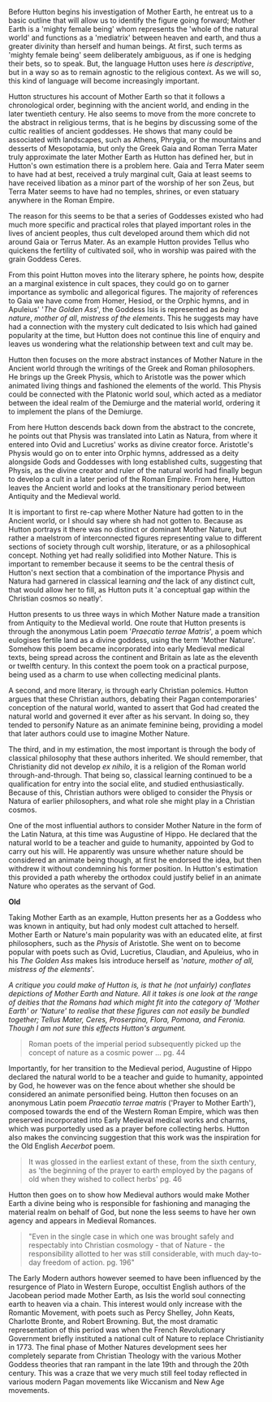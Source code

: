 Before Hutton begins his investigation of Mother Earth, he entreat us to a basic outline that will allow us to identify the figure going forward; Mother Earth is a 'mighty female being' whom represents the 'whole of the natural world' and functions as a 'mediatrix' between heaven and earth, and thus a greater divinity than herself and human beings. At first, such terms as 'mighty female being' seem deliberately ambiguous, as if one is hedging their bets, so to speak. But, the language Hutton uses here *is descriptive*, but in a way so as to remain agnostic to the religious context. As we will so, this kind of language will become increasingly important.

Hutton structures his account of Mother Earth so that it follows a chronological order, beginning with the ancient world, and ending in the later twentieth century. He also seems to move from the more concrete to the abstract in religious terms, that is he begins by discussing some of the cultic realities of ancient goddesses. He shows that many could be associated with landscapes, such as Athens, Phrygia, or the mountains and desserts of Mesopotamia, but only the Greek Gaia and Roman Terra Mater truly approximate the later Mother Earth as Hutton has defined her, but in Hutton's own estimation there is a problem here. Gaia and Terra Mater seem to have had at best, received a truly marginal cult, Gaia at least seems to have received libation as a minor part of the worship of her son Zeus, but Terra Mater seems to have had no temples, shrines, or even statuary anywhere in the Roman Empire. 

The reason for this seems to be that a series of Goddesses existed who had much more specific and practical roles that played important roles in the lives of ancient peoples, thus cult developed around them which did not around Gaia or Terrus Mater. As an example Hutton provides Tellus who quickens the fertility of cultivated soil, who in worship was paired with the grain Goddess Ceres.

From this point Hutton moves into the literary sphere, he points how, despite an a marginal existence in cult spaces, they could go on to garner importance as symbolic and allegorical figures. The majority of references to Gaia we have come from Homer, Hesiod, or the Orphic hymns, and in Apuleius' '*The Golden Ass*', the Goddess Isis is represented as *being nature*, *mother of all*, *mistress of the elements*. This he suggests may have had a connection with the mystery cult dedicated to Isis which had gained popularity at the time, but Hutton does not continue this line of enquiry and leaves us wondering what the relationship between text and cult may be.

Hutton then focuses on the more abstract instances of Mother Nature in the Ancient world through the writings of the Greek and Roman philosophers. He brings up the Greek Physis, which to Aristotle was the power which animated living things and fashioned the elements of the world. This Physis could be connected with the Platonic world soul, which acted as a mediator between the ideal realm of the Demiurge and the material world, ordering it to implement the plans of the Demiurge.

From here Hutton descends back down from the abstract to the concrete, he points out that Physis was translated into Latin as Natura, from where it entered into Ovid and Lucretius' works as divine creator force. Aristotle's Physis would go on to enter into Orphic hymns, addressed as a deity alongside Gods and Goddesses with long established cults, suggesting that Physis, as the divine creator and ruler of the natural world had finally begun to develop a cult in a later period of the Roman Empire. From here, Hutton leaves the Ancient world and looks at the transitionary period between Antiquity and the Medieval world. 

It is important to first re-cap where Mother Nature had gotten to in the Ancient world, or I should say where sh had not gotten to. Because as Hutton portrays it there was no distinct or dominant Mother Nature, but rather a maelstrom of interconnected figures representing value to different sections of society through cult worship, literature, or as a philosophical concept. Nothing yet had really solidified into Mother Nature. This is important to remember because it seems to be the central thesis of Hutton's next section that a combination of the importance Physis and Natura had garnered in classical learning *and* the lack of any distinct cult, that would allow her to fill, as Hutton puts it 'a conceptual gap within the Christian cosmos so neatly'.

Hutton presents to us three ways in which Mother Nature made a transition from Antiquity to the Medieval world. One route that Hutton presents is through the anonymous Latin poem '*Praecatio terrae Matris*', a poem which eulogises fertile land as a divine goddess, using the term 'Mother Nature'. Somehow this poem became incorporated into early Medieval medical texts, being spread across the continent and Britain as late as the eleventh or twelfth century. In this context the poem took on a practical purpose, being used as a charm to use when collecting medicinal plants. 

A second, and more literary, is through early Christian polemics. Hutton argues that these Christian authors, debating their Pagan contemporaries' conception of the natural world, wanted to assert that God had created the natural world and governed it ever after as his servant. In doing so, they tended to personify Nature as an animate feminine being, providing a model that later authors could use to imagine Mother Nature.

The third, and in my estimation, the most important is through the body of classical philosophy that these authors inherited. We should remember, that Christianity did not develop *ex nihilo*, it is a religion of the Roman world through-and-through. That being so, classical learning continued to be a qualification for entry into the social elite, and studied enthusiastically. Because of this, Christian authors were obliged to consider the Physis or Natura of earlier philosophers, and what role she might play in a Christian cosmos.

One of the most influential authors to consider Mother Nature in the form of the Latin Natura, at this time was Augustine of Hippo. He declared that the natural world to be a teacher and guide to humanity, appointed by God to carry out his will. He apparently was unsure whether nature should be considered an animate being though, at first he endorsed the idea, but then withdrew it without condemning his former position. In Hutton's estimation this provided a path whereby the orthodox could justify belief in an animate Nature who operates as the servant of God.  







**Old**

Taking Mother Earth as an example, Hutton presents her as a Goddess who was known in antiquity, but had only modest cult attached to herself. Mother Earth or Nature's main popularity was with an educated elite, at first philosophers, such as the *Physis* of Aristotle. She went on to become popular with poets such as Ovid, Lucretius, Claudian, and Apuleius, who in his *The Golden Ass* makes Isis introduce herself as '*nature, mother of all, mistress of the elements*'. 

*A critique you could make of Hutton is, is that he (not unfairly) conflates depictions of Mother Earth and Nature. All it takes is one look at the range of deities that the Romans had which might fit into the category of 'Mother Earth' or 'Nature' to realise that these figures can not easily be bundled together; Tellus Mater, Ceres, Proserpina, Flora, Pomona, and Feronia. Though I am not sure this effects Hutton's argument.*

> Roman poets of the imperial period subsequently picked up the concept of nature as a cosmic power ... pg. 44

Importantly, for her transition to the Medieval period, Augustine of Hippo declared the natural world to be a teacher and guide to humanity, appointed by God, he however was on the fence about whether she should be considered an animate personified being. Hutton then focuses on an anonymous Latin poem *Praecatio terrae matris* ('Prayer to Mother Earth'), composed towards the end of the Western Roman Empire, which was then preserved incorporated into Early Medieval medical works and charms, which was purportedly used as a prayer before collecting herbs. Hutton also makes the convincing suggestion that this work was the inspiration for the Old English *Aecerbot* poem. 

> It was glossed in the earliest extant of these, from the sixth century, as 'the beginning of the prayer to earth employed by the pagans of old when they wished to collect herbs' pg. 46

Hutton then goes on to show how Medieval authors would make Mother Earth a divine being who is responsible for fashioning and managing the material realm on behalf of God, but none the less seems to have her own agency and appears in Medieval Romances. 

> "Even in the single case in which one was brought safely and respectably into Christian cosmology - that of Nature - the responsibility allotted to her was still considerable, with much day-to-day freedom of action. pg. 196"

The Early Modern authors however seemed to have been influenced by the resurgence of Plato in Western Europe, occultist English authors of the Jacobean period made Mother Earth, as Isis the world soul connecting earth to heaven via a chain. This interest would only increase with the Romantic Movement, with poets such as Percy Shelley, John Keats, Charlotte Bronte, and Robert Browning. But, the most dramatic representation of this period was when the French Revolutionary Government briefly instituted a national cult of Nature to replace Christianity in 1773. The final phase of Mother Natures development sees her completely separate from Christian Theology with the various Mother Goddess theories that ran rampant in the late 19th and through the 20th century. This was a craze that we very much still feel today reflected in various modern Pagan movements like Wiccanism and New Age movements.